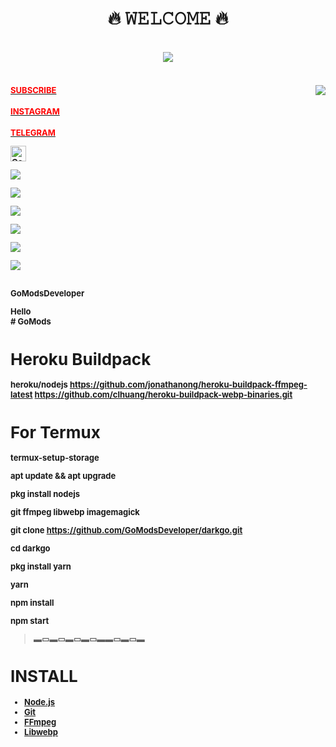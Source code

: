 
  <body>
<h1 align="center">🔥 𝚆𝙴𝙻𝙲𝙾𝙼𝙴 🔥</h1>
<br>
<div align="center">
<img src="https://i.imgur.com/jx17oHT.gif">
</div>
<br>
</p>
<div>
<img src="https://64.media.tumblr.com/e1f1c97123ae217eb731500e502e0083/tumblr_n9dxcikmIU1qc9zfzo7_r1_250.gif" align="right">
<div>
</p>
</p>
<h4>
<font size="2">
<a href="https://youtube.com">
<font color="red">SUBSCRIBE</font>
</h4>
<h4>
<font size="2">
<a href="https://www.instagram.com">
<font color="red">INSTAGRAM</font>
</h4>
<h4>
<font size="2"><a href="https://t.me">
<font color="red">TELEGRAM</font>          
</p>
</p>
<a href="https://trakteer.id" target="_blank">
<img id="wse-buttons-preview" src="https://cdn.trakteer.id/images/embed/trbtn-red-1.png" height="15" style="border:0px;height:25px;" alt="GoMods"></a>
</p>
<p align="center"> 
</p> 
<img src="https://img.shields.io/badge/adobe%20photoshop%20-%2331A8FF.svg?&style=for-the-badge&logo=adobe%20photoshop&logoColor=white"/> 
</p> 
<img src="https://img.shields.io/badge/html5%20-%23E34F26.svg?&style=for-the-badge&logo=html5&logoColor=white"/> 
</p> 
<img src="https://img.shields.io/badge/css3%20-%231572B6.svg?&style=for-the-badge&logo=css3&logoColor=white"/> 
</p>
 </p> 
 <img src="https://img.shields.io/badge/node.js%20-%2343853D.svg?&style=for-the-badge&logo=node.js&logoColor=white"/> </p> <img src="https://img.shields.io/badge/javascript%20-%23323330.svg?&style=for-the-badge&logo=javascript&logoColor=%23F7DF1E"/> 
 </p> 
 <img src="https://img.shields.io/badge/git%20-%23F05033.svg?&style=for-the-badge&logo=git&logoColor=white"/> <br>
 <br>
</p>
<p align="center">
</p>
GoModsDeveloper
</p>
Hello
<br>
# GoMods

# Heroku Buildpack
heroku/nodejs
https://github.com/jonathanong/heroku-buildpack-ffmpeg-latest
https://github.com/clhuang/heroku-buildpack-webp-binaries.git

# For Termux
termux-setup-storage

apt update && apt upgrade

pkg install nodejs
 
git ffmpeg libwebp imagemagick

git clone https://github.com/GoModsDeveloper/darkgo.git

cd darkgo

pkg install yarn

yarn

npm install

npm start

> ▬▭▬▭▬▭▬▭▬▬▭▬▭▬

# INSTALL
* [Node.js](https://nodejs.org/en/)
* [Git](https://git-scm.com/downloads)
* [FFmpeg](https://github.com/BtbN/FFmpeg-Builds/releases/download/autobuild-2020-12-08-13-03/ffmpeg-n4.3.1-26-gca55240b8c-win64-gpl-4.3.zip)
* [Libwebp](https://developers.google.com/speed/webp/download)

</div>
</body>
